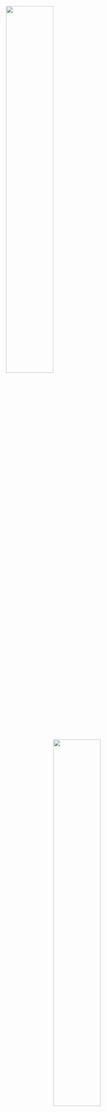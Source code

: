 
<p align="center">
  <img align="left" src="https://media1.giphy.com/media/k0ijJhqrUP4T2EvmJ1/giphy.gif?cid=ecf05e472q839h4zc3me23he0f5pl7oyoaji0gdd26jdmsob&rid=giphy.gif&ct=g" width="50%" />
  <img  src="https://media2.giphy.com/media/qgQUggAC3Pfv687qPC/giphy.gif?cid=ecf05e47ts5jf02fm3itwf9s51lr1z23w76y59blybaz5ywx&rid=giphy.gif&ct=g" width="50%" />
</p>
<h1 align="center">Hi there, I'm Thanh Tai👋</h1>
<p align="center"><img src="https://img.icons8.com/color/48/000000/vietnam-circular.png" /></p>


✍ I'm a student of: [Duy Tân University](https://duytan.edu.vn) (DTU).<br>
🌱 I’m currently learning **BigData and MachineLearning.**



# 🌐Socials
<p align="center">
   <a href="https://facebook.com/https://www.facebook.com/tai.thanh.9638/" alt="Facebook" target="_blank">
    <img src="https://img.shields.io/badge/Facebook-%231877F2.svg?logo=Facebook&logoColor=white"/>
  </a>
  <a href="https://instagram.com/https://www.instagram.com/ht.tai_2101/" alt="Instagram">
    <img src="https://img.shields.io/badge/Instagram-%23E4405F.svg?logo=Instagram&logoColor=white" target="_blank" />
  </a> 
  <a href="https://tiktok.com/@https://www.tiktok.com/@taiho35" alt="Tiktok">
    <img src="https://img.shields.io/badge/TikTok-%23000000.svg?logo=TikTok&logoColor=white" target="_blank" />
  </a> 
   <a href="https://youtube.com/c/https://www.youtube.com/channel/UCtJqwTBgoIBXel-w71puHTw" alt="Tiktok">
    <img src="https://img.shields.io/badge/YouTube-%23FF0000.svg?logo=YouTube&logoColor=white" target="_blank" />
  </a> 
</p>

# 💻Skills
<p align="center">
  <img src="https://img.shields.io/badge/c%23-%23239120.svg?style=for-the-badge&logo=c-sharp&logoColor=white" />
  <img src="https://img.shields.io/badge/c++-%2300599C.svg?style=for-the-badge&logo=c%2B%2B&logoColor=white" />
  <img src="https://img.shields.io/badge/css3-%231572B6.svg?style=for-the-badge&logo=css3&logoColor=white" />
  <img src="https://img.shields.io/badge/html5-%23E34F26.svg?style=for-the-badge&logo=html5&logoColor=white" />
  <img src="https://img.shields.io/badge/javascript-%23323330.svg?style=for-the-badge&logo=javascript&logoColor=%23F7DF1E" />
  <img src="https://img.shields.io/badge/java-%23ED8B00.svg?style=for-the-badge&logo=java&logoColor=white" />
  <img src="https://img.shields.io/badge/python-3670A0?style=for-the-badge&logo=python&logoColor=ffdd54" />
  <img src="https://img.shields.io/badge/vuejs-%2335495e.svg?style=for-the-badge&logo=vuedotjs&logoColor=%234FC08D" />
  <img src="https://img.shields.io/badge/pandas-%23150458.svg?style=for-the-badge&logo=pandas&logoColor=white" />
  <img src="https://img.shields.io/badge/numpy-%23013243.svg?style=for-the-badge&logo=numpy&logoColor=white" />
  <img src="https://img.shields.io/badge/scikit--learn-%23F7931E.svg?style=for-the-badge&logo=scikit-learn&logoColor=white" />
  <img src="https://img.shields.io/badge/TensorFlow-%23FF6F00.svg?style=for-the-badge&logo=TensorFlow&logoColor=white" />
  <img src="https://img.shields.io/badge/Keras-%23D00000.svg?style=for-the-badge&logo=Keras&logoColor=white" />
</p>


# 📊GitHub Stats :
<p align="center">
  <img src="https://github-readme-stats.vercel.app/api?username=hothanhtai&theme=radical&hide_border=false&include_all_commits=false&count_private=false&custom_title=Hoạt%20động%20trên%20Github" /><br/>
  <img src="https://github-readme-streak-stats.herokuapp.com/?user=hothanhtai&theme=radical&hide_border=false" /><br/>
  <img src="https://github-readme-stats.vercel.app/api/top-langs/?username=hothanhtai&theme=radical&hide_border=false&include_all_commits=false&count_private=false&custom_title=Top%20ngôn%20ngữ%20được%20dùng&layout=compact" />
</p>

#  📈Github Contributions
<br>
<p align='center'>
<img src="https://activity-graph.herokuapp.com/graph?username=hothanhtai&theme=react-dark&hide_border=true">
<p>
  
# 🏆GitHub Trophies:

![](https://github-trophies.vercel.app/?username=hothanhtai&theme=radical&no-frame=false&no-bg=false&margin-w=4)

# ✍️Random Dev Quote
  
![](https://quotes-github-readme.vercel.app/api?type=vetical&theme=radical)
    

# 😂Random Dev Meme
<img src="https://random-memer.herokuapp.com/" width="512px"/>

---
[![](https://visitcount.itsvg.in/api?id=hothanhtai&icon=0&color=0)](https://visitcount.itsvg.in)
